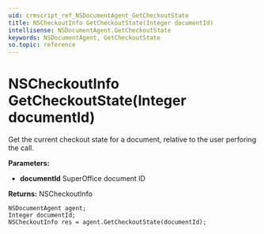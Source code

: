 ```yaml
---
uid: crmscript_ref_NSDocumentAgent_GetCheckoutState
title: NSCheckoutInfo GetCheckoutState(Integer documentId)
intellisense: NSDocumentAgent.GetCheckoutState
keywords: NSDocumentAgent, GetCheckoutState
so.topic: reference
---
```


# NSCheckoutInfo GetCheckoutState(Integer documentId)

Get the current checkout state for a document, relative to the user perforing the call.

**Parameters:**
 - **documentId** SuperOffice document ID

**Returns:** NSCheckoutInfo

```crmscript
NSDocumentAgent agent;
Integer documentId;
NSCheckoutInfo res = agent.GetCheckoutState(documentId);
```

